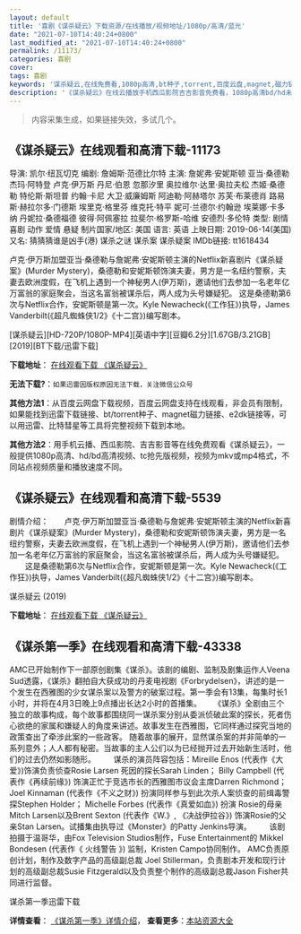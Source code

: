 ```yaml
---
layout: default
title: '喜剧《谋杀疑云》下载资源/在线播放/视频地址/1080p/高清/蓝光'
date: "2021-07-10T14:40:24+0800"
last_modified_at: "2021-07-10T14:40:24+0800"
permalink: /11173/
categories: 喜剧
cover:
tags: 喜剧
keywords: '谋杀疑云,在线免费看,1080p高清,bt种子,torrent,百度云盘,magnet,磁力链,迅雷下载资源'
description: '《谋杀疑云》在线云播放手机西瓜影院吉吉影音免费看，1080p高清bd/hd未删减完整版和tc抢先枪版，mkv/mp4格式，附带bt/torrent种子、magnet/磁力链、百度云盘、网盘资源迅雷下载链接'
---
```


>内容采集生成，如果链接失效，多试几个。


## 《谋杀疑云》在线观看和高清下载-11173

导演: 凯尔·纽瓦切克 编剧: 詹姆斯·范德比尔特 主演: 詹妮弗·安妮斯顿 亚当·桑德勒 杰玛·阿特登 卢克·伊万斯 丹尼·伯恩 忽那汐里 奥拉维尔·达里·奥拉夫松 杰姬·桑德勒 特伦斯·斯坦普 约翰·卡尼 大卫·威廉姆斯 阿迪勒·阿赫塔尔 苏芙·布莱德肖 路易斯·赫拉尔多·门德斯 埃里克·格里芬 维克托·特平 妮可·兰德尔·约翰逊 埃莱娜·卡多纳 丹妮拉·桑德福德 彼得·阿佩塞拉 拉斐尔·格罗斯-哈维 安德烈·多伦特 类型: 剧情 喜剧 动作 爱情 悬疑 制片国家/地区: 美国 语言: 英语 上映日期: 2019-06-14(美国) 又名: 猜猜猜谁是凶手(港) 谋杀之谜 谋杀案 谋杀疑案 IMDb链接: tt1618434

卢克·伊万斯加盟亚当·桑德勒与詹妮弗·安妮斯顿主演的Netflix新喜剧片《谋杀疑案》(Murder Mystery)，桑德勒和安妮斯顿饰演夫妻，男方是一名纽约警察，夫妻去欧洲度假，在飞机上遇到一个神秘男人(伊万斯)，邀请他们去参加一名老年亿万富翁的家庭聚会，当这名富翁被谋杀后，两人成为头号嫌疑犯。 这是桑德勒第6次与Netflix合作，安妮斯顿是第一次。Kyle Newacheck(《工作狂》)执导，James Vanderbilt(《超凡蜘蛛侠1/2》《十二宫》)编写剧本。


[谋杀疑云][HD-720P/1080P-MP4][英语中字][豆瓣6.2分][1.67GB/3.21GB][2019][BT下载/迅雷下载]

**下载地址**： [在线观看下载 《谋杀疑云》](https://www.btdx8.com/torrent/msyy_2019.html) 


**无法下载?**：`如果迅雷因版权原因无法下载，关注微信公众号 `

**其他方法1**：从百度云网盘下载视频，百度云网盘支持在线观看，非会员有限制，如果能找到迅雷下载链接、bt/torrent种子、magnet磁力链接、e2dk链接等，可以用迅雷、比特彗星等工具将完整视频下载到本地。

**其他方法2**：用手机云播、西瓜影院、吉吉影音等在线免费观看《谋杀疑云》，一般提供1080p高清、hd/bd高清视频、tc抢先版视频，视频为mkv或mp4格式，不同站点视频质量和播放速度不同。


## 《谋杀疑云》在线观看和高清下载-5539

剧情介绍：　　卢克·伊万斯加盟亚当·桑德勒与詹妮弗·安妮斯顿主演的Netflix新喜剧片《谋杀疑案》(Murder Mystery)，桑德勒和安妮斯顿饰演夫妻，男方是一名纽约警察，夫妻去欧洲度假，在飞机上遇到一个神秘男人(伊万斯)，邀请他们去参加一名老年亿万富翁的家庭聚会，当这名富翁被谋杀后，两人成为头号嫌疑犯。  　　这是桑德勒第6次与Netflix合作，安妮斯顿是第一次。Kyle Newacheck(《工作狂》)执导，James Vanderbilt(《超凡蜘蛛侠1/2》《十二宫》)编写剧本。


谋杀疑云 (2019)

**下载地址**： [在线观看下载 《谋杀疑云》](https://www.btbtdy.me/btdy/dy16102.html) 


## 《谋杀第一季》在线观看和高清下载-43338

AMC已开始制作下一部原创剧集《谋杀》。该剧的编剧、监制及剧集运作人Veena Sud透露，《谋杀》翻拍自大获成功的丹麦电视剧《Forbrydelsen》，讲述的是一个发生在西雅图的少女谋杀案以及警方的破案过程。第一季会有13集，每集时长1小时，并将在4月3日晚上9点播出长达2小时的首播集。 　 《谋杀》全剧由三个独立的故事构成，每个故事都围绕同一谋杀案分别从委派侦破此案的探长，死者伤心欲绝的家属和嫌疑人的角度来讲述。故事发生在西雅图，它同样通过探究当地的政策查出了牵涉此案的一些政客。 随着故事的展开，显然谋杀案的并非简单的一系列意外；人人都有秘密。当故事的主人公们以为已经抛开过去开始新生活时，他们的过去仍然如影随形。 　　谋杀的演员阵容包括：Mireille Enos (代表作《大爱》)饰演负责侦查Rosie Larsen 死因的探长Sarah Linden； Billy Campbell (代表作《再续前缘》) 饰演正忙于竞选市长的西雅图市议会主席Darren Richmond； Joel Kinnaman (代表作《不义之财》) 扮演同样参与到此次杀人案侦查的前缉毒警探Stephen Holder； Michelle Forbes (代表作《真爱如血》) 扮演 Rosie的母亲Mitch Larsen以及Brent Sexton (代表作《W.》, 《决战伊拉谷》) 饰演Rosie的父亲Stan Larsen。试播集由执导过《Monster》的Patty Jenkins导演。 　　该剧拍摄于温哥华，由Fox Television Studios制作，Fuse Entertainment的 Mikkel Bondesen (代表作《 火线警告 》) 监制，Kristen Campo协同制作。 AMC负责原创计划，制作及数字产品的高级副总裁 Joel Stillerman，负责剧本开发和现行计划的高级副总裁Susie Fitzgerald以及负责整个制作的高级副总裁Jason Fisher共同进行监督。


谋杀第一季迅雷下载

**详情查看**： [《谋杀第一季》详情介绍](/movie/43338/)， **查看更多**：[本站资源大全](/movie/t/all/)

